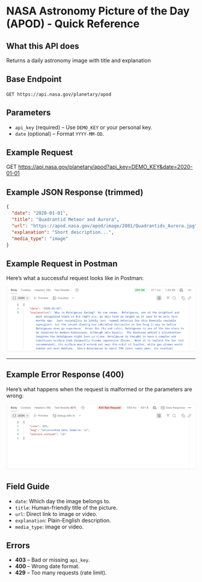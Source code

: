 # NASA Astronomy Picture of the Day (APOD) - Quick Reference
## What this API does
Returns a daily astronomy image with title and explanation
## Base Endpoint
`GET https://api.nasa.gov/planetary/apod`
## Parameters
- `api_key` (required) – Use `DEMO_KEY` or your personal key.
- `date` (optional) – Format `YYYY-MM-DD`.
## Example Request
GET https://api.nasa.gov/planetary/apod?api_key=DEMO_KEY&date=2020-01-01

## Example JSON Response (trimmed)
```json
{
  "date": "2020-01-01",
  "title": "Quadrantid Meteor and Aurora",
  "url": "https://apod.nasa.gov/apod/image/2001/Quadrantids_Aurora.jpg",
  "explanation": "Short description...",
  "media_type": "image"
}
```
## Example Request in Postman
Here’s what a successful request looks like in Postman:

![Postman Example](images/postman-apod.png)

---

## Example Error Response (400)
Here’s what happens when the request is malformed or the parameters are wrong:

![400 Error Example](images/error-400.png)

## Field Guide
- `date`: Which day the image belongs to.
- `title`: Human-friendly title of the picture.
- `url`: Direct link to image or video.
- `explanation`: Plain-English description.
- `media_type`: image or video.

## Errors
- **403** – Bad or missing `api_key`.
- **400** – Wrong date format.
- **429** – Too many requests (rate limit).
